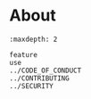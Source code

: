 # About

```{toctree}
:maxdepth: 2

feature
use
../CODE_OF_CONDUCT
../CONTRIBUTING
../SECURITY
```


